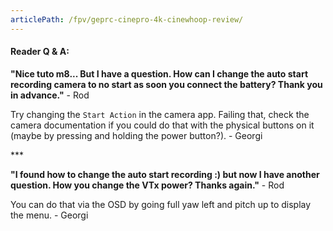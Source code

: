 ```yaml
---
articlePath: /fpv/geprc-cinepro-4k-cinewhoop-review/
---
```


#### Reader Q & A:

**"Nice tuto m8... But I have a question. How can I change the auto start recording camera to no start as soon you connect the battery? Thank you in advance."** - Rod

Try changing the `Start Action` in the camera app. Failing that, check the camera documentation if you could do that with the physical buttons on it (maybe by pressing and holding the power button?). - Georgi

\*\*\*

**"I found how to change the auto start recording :) but now I have another question. How you change the VTx power? Thanks again."** - Rod

You can do that via the OSD by going full yaw left and pitch up to display the menu. - Georgi
